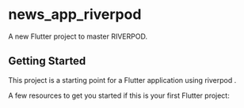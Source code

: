 # news_app_riverpod

A new Flutter project to master RIVERPOD.

## Getting Started

This project is a starting point for a Flutter application using riverpod .

A few resources to get you started if this is your first Flutter project:
